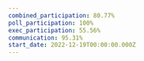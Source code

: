 ```yaml
---
combined_participation: 80.77%
poll_participation: 100%
exec_participation: 55.56%
communication: 95.31%
start_date: 2022-12-19T00:00:00.000Z
---
```

